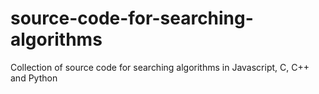 # source-code-for-searching-algorithms
Collection of source code for searching algorithms in Javascript, C, C++ and Python
